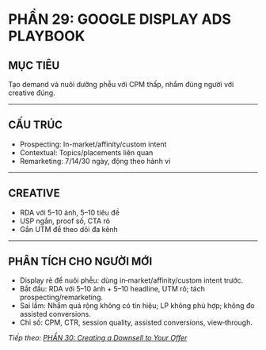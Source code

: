 # PHẦN 29: GOOGLE DISPLAY ADS PLAYBOOK

## MỤC TIÊU
Tạo demand và nuôi dưỡng phễu với CPM thấp, nhắm đúng người với creative đúng.

---

## CẤU TRÚC
- Prospecting: In-market/affinity/custom intent  
- Contextual: Topics/placements liên quan  
- Remarketing: 7/14/30 ngày, động theo hành vi

---

## CREATIVE
- RDA với 5–10 ảnh, 5–10 tiêu đề  
- USP ngắn, proof số, CTA rõ  
- Gắn UTM để theo dõi đa kênh

---

## PHÂN TÍCH CHO NGƯỜI MỚI
- Display rẻ để nuôi phễu: dùng in‑market/affinity/custom intent trước.
- Bắt đầu: RDA với 5–10 ảnh + 5–10 headline, UTM rõ; tách prospecting/remarketing.
- Sai lầm: Nhắm quá rộng không có tín hiệu; LP không phù hợp; không đo assisted conversions.
- Chỉ số: CPM, CTR, session quality, assisted conversions, view‑through.

*Tiếp theo: [PHẦN 30: Creating a Downsell to Your Offer](../31_Part_30_Downsell.md)*
